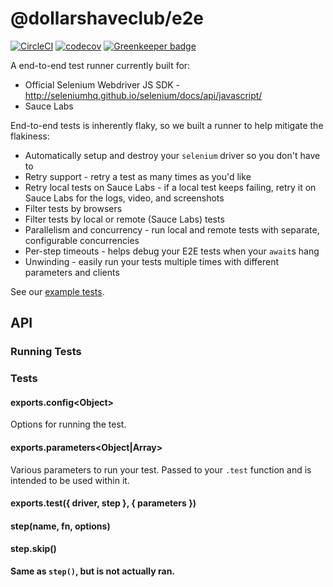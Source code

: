 # @dollarshaveclub/e2e

[![CircleCI](https://circleci.com/gh/dollarshaveclub/e2e/tree/master.svg?style=svg&circle-token=3c62580973ef5525cd6a68b7e57bd8d9e603a91e)](https://circleci.com/gh/dollarshaveclub/e2e/tree/master)
[![codecov](https://codecov.io/gh/dollarshaveclub/e2e/branch/master/graph/badge.svg?token=RL1k07t3tS)](https://codecov.io/gh/dollarshaveclub/e2e)
[![Greenkeeper badge](https://badges.greenkeeper.io/dollarshaveclub/e2e.svg?token=53420725e4efa55047668b13f8221d19e6c294e7783481a4300c63fbed4ba71c&ts=1510792360361)](https://greenkeeper.io/)

A end-to-end test runner currently built for:

- Official Selenium Webdriver JS SDK - http://seleniumhq.github.io/selenium/docs/api/javascript/
- Sauce Labs

End-to-end tests is inherently flaky, so we built a runner to help mitigate the flakiness:

- Automatically setup and destroy your `selenium` driver so you don't have to
- Retry support - retry a test as many times as you'd like
- Retry local tests on Sauce Labs - if a local test keeps failing, retry it on Sauce Labs for the logs, video, and screenshots
- Filter tests by browsers
- Filter tests by local or remote (Sauce Labs) tests
- Parallelism and concurrency - run local and remote tests with separate, configurable concurrencies
- Per-step timeouts - helps debug your E2E tests when your `await`s hang
- Unwinding - easily run your tests multiple times with different parameters and clients

See our [example tests](tests/).

## API

### Running Tests

### Tests

#### exports.config\<Object\>

Options for running the test.

#### exports.parameters<Object|Array>

Various parameters to run your test.
Passed to your `.test` function and is intended to be used within it.

#### exports.test<Function>({ driver, step }, { parameters })

#### step(name<String>, fn<AsyncFunction>, options<Object>)

#### step.skip()

Same as `step()`, but is not actually ran.
